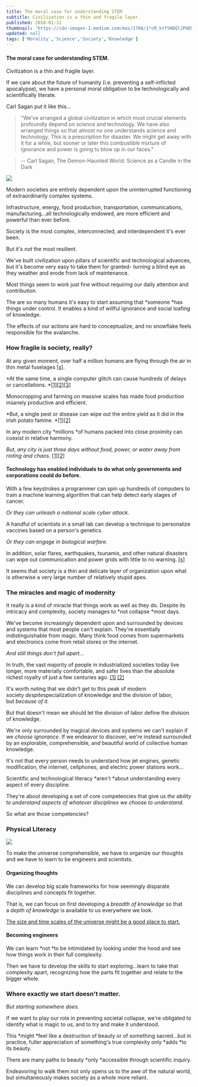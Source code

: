 ```yaml
---
title: The moral case for understanding STEM
subtitle: Civilization is a thin and fragile layer.
published: 2018-01-31
thumbnail: 'https://cdn-images-1.medium.com/max/1760/1*cM_ktfVHDQlJPmD5NYHsEw.png'
updated: null
tags: ['Morality','Science','Society','Knowledge']
---
```


#### The moral case for understanding STEM.

Civilization is a thin and fragile layer.

If we care about the future of humanity (i.e. preventing a self-inflicted apocalypse), we have a personal moral obligation to be technologically and scientifically literate.

Carl Sagan put it like this...

> "We've arranged a global civilization in which most crucial elements profoundly depend on science and technology. We have also arranged things so that almost no one understands science and technology. This is a prescription for disaster. We might get away with it for a while, but sooner or later this combustible mixture of ignorance and power is going to blow up in our faces."

> -- Carl Sagan, The Demon-Haunted World: Science as a Candle in the Dark

![](https://cdn-images-1.medium.com/max/1760/1*cM_ktfVHDQlJPmD5NYHsEw.png)

Modern societies are entirely dependent upon the uninterrupted functioning of extraordinarily complex systems.

Infrastructure, energy, food production, transportation, communications, manufacturing...all technologically endowed, are more efficient and powerful than ever before.

Society is the most complex, interconnected, and interdependent it's ever been.

But it's *not* the most resilient.

We've built civilization upon pillars of scientific and technological advances, but it's become very easy to take them for granted- turning a blind eye as they weather and erode from lack of maintenance.

Most things seem to work just fine without requiring our daily attention and contribution.

The are so many humans it's easy to start assuming that *someone *has things under control. It enables a kind of willful ignorance and social loafing of knowledge.

The effects of our actions are hard to conceptualize, and no snowflake feels responsible for the avalanche.

### How fragile is society, really?

At any given moment, over half a million humans are flying through the air in thin metal fuselages [[s]](https://www.quora.com/How-many-people-are-in-the-air-flying-at-any-given-time).

*At the same time, a single computer glitch can cause hundreds of delays or cancellations. *[[1]](http://money.cnn.com/2017/01/29/news/delta-system-outage/index.html)[[2]](http://www.telegraph.co.uk/news/2017/05/27/british-airways-chaos-computer-systems-crash-across-world-causing/)[[3]](http://www.chicagotribune.com/business/ct-united-flight-delays-0209-biz-20170208-story.html)

Monocropping and farming on massive scales has made food production insanely productive and efficient.

*But, a single pest or disease can wipe out the entire yield as it did in the irish potato famine. *[[1]](http://www.gracelinks.org/blog/1150/the-danger-of-monocrops-lessons-from-the-irish-potato-famin)[[2]](https://www.sciencedaily.com/releases/2016/10/161012134054.htm)

In any modern city *millions *of humans packed into close proximity can coexist in relative harmony.

*But, any city is just three days without food, power, or water away from rioting and chaos.* [[1]](https://www.ctvnews.ca/world/chaos-and-looting-in-los-cabos-as-electricity-water-out-3-days-after-odile-1.2010764)[[2]](https://www.thetimes.co.uk/article/britain-four-meals-away-from-anarchy-fc9kfgc0w92)

#### Technology has enabled individuals to do what only governments and corporations could do before.

With a few keystrokes a programmer can spin up hundreds of computers to train a machine learning algorithm that can help detect early stages of cancer.

*Or they can unleash a national scale cyber attack.*

A handful of scientists in a small lab can develop a technique to personalize vaccines based on a person's genetics.

*Or they can engage in biological warfare.*

In addition, solar flares, earthquakes, tsunamis, and other natural disasters can wipe out communication and power grids with little to no warning. [[s]](https://www.nasa.gov/topics/earth/features/sun_darkness.html)

It seems that society is a thin and delicate layer of organization upon what is otherwise a very large number of relatively stupid apes.

### The miracles and magic of modernity

It really is a kind of miracle that things work as well as they do. Despite its intricacy and complexity, society manages to *not collapse *most days.

We've become increasingly dependent upon and surrounded by devices and systems that most people can't explain. They're essentially indistinguishable from magic. Many think food comes from supermarkets and electronics come from retail stores or the internet.

*And still things don't fall apart...*

In truth, the vast majority of people in industrialized societies today live longer, more materially comfortable, and safer lives than the absolute richest royalty of just a few centuries ago. [[1]](https://www.vox.com/the-big-idea/2016/12/23/14062168/history-global-conditions-charts-life-span-poverty) [[2]](http://www.diamandis.com/data)

It's worth noting that we didn't get to this peak of modern society *despite*specialization of knowledge and the division of labor, but *because of it.*

But that doesn't mean we should let the division of labor define the division of knowledge.

We're only surrounded by magical devices and systems we can't explain if we *choose ignorance*. If we endeavor to discover, we're instead surrounded by an explorable, comprehensible, and beautiful world of collective human knowledge.

It's not that every person needs to understand how jet engines, genetic modification, the internet, cellphones, and electric power stations work...

Scientific and technological literacy *aren't *about understanding every aspect of every discipline.

They're about developing a set of core competencies that give us *the ability to understand aspects of whatever disciplines we choose to understand.*

So what are those competencies?

### Physical Literacy

![](https://cdn-images-1.medium.com/max/1760/1*jfwWb4wplh1Xcq6ZxeYkIQ.png)

To make the universe comprehensible, we have to organize our thoughts and we have to learn to be engineers and scientists.

#### Organizing thoughts

We can develop big scale frameworks for how seemingly disparate disciplines and concepts fit together.

That is, we can focus on first developing a *breadth of knowledge* so that a *depth of knowledge* is available to us everywhere we look.

[The size and time scales of the universe might be a good place to start.](https://medium.com/@tmb/short-version-tl-dr-a8653cf7cb50)

#### Becoming engineers

We can learn *not *to be intimidated by looking under the hood and see how things work in their full complexity.

Then we have to develop the skills to start exploring...learn to take that complexity apart, recognizing how the parts fit together and relate to the bigger whole.

### Where exactly we start doesn't matter.

*But starting somewhere does.*

If we want to play our role in preventing societal collapse, we're obligated to identify what is magic to us, and to try and make it understood.

This *might *feel like a destruction of beauty or of something sacred...but in practice, fuller appreciation of something's true complexity only *adds *to its beauty.

There are many paths to beauty *only *accessible through scientific inquiry.

Endeavoring to walk them not only opens us to the awe of the natural world, but simultaneously makes society as a whole more reliant.
